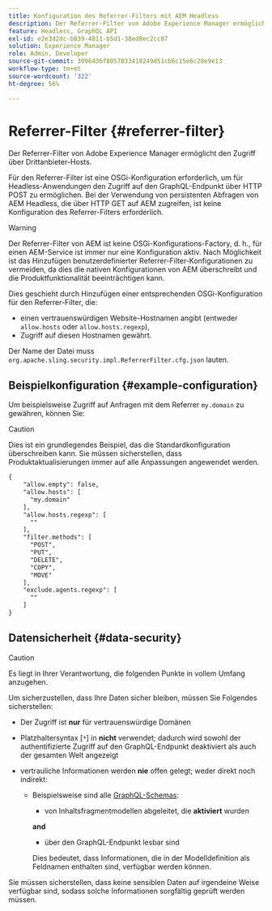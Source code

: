 ```yaml
---
title: Konfiguration des Referrer-Filters mit AEM Headless
description: Der Referrer-Filter von Adobe Experience Manager ermöglicht den Zugriff über Drittanbieter-Hosts. Eine OSGi-Konfiguration für den Referrer-Filter ist erforderlich, um den Zugriff auf den GraphQL-Endpunkt für Headless-Anwendungen zu ermöglichen.
feature: Headless, GraphQL API
exl-id: e2e3d2dc-b839-4811-b5d1-38ed8ec2cc87
solution: Experience Manager
role: Admin, Developer
source-git-commit: 3096436f8057833419249d51cb6c15e6c28e9e13
workflow-type: tm+mt
source-wordcount: '322'
ht-degree: 56%

---
```


# Referrer-Filter {#referrer-filter}

Der Referrer-Filter von Adobe Experience Manager ermöglicht den Zugriff über Drittanbieter-Hosts.

Für den Referrer-Filter ist eine OSGi-Konfiguration erforderlich, um für Headless-Anwendungen den Zugriff auf den GraphQL-Endpunkt über HTTP POST zu ermöglichen. Bei der Verwendung von persistenten Abfragen von AEM Headless, die über HTTP GET auf AEM zugreifen, ist keine Konfiguration des Referrer-Filters erforderlich.

>[!WARNING]
> Der Referrer-Filter von AEM ist keine OSGi-Konfigurations-Factory, d. h., für einen AEM-Service ist immer nur eine Konfiguration aktiv. Nach Möglichkeit ist das Hinzufügen benutzerdefinierter Referrer-Filter-Konfigurationen zu vermeiden, da dies die nativen Konfigurationen von AEM überschreibt und die Produktfunktionalität beeinträchtigen kann.

Dies geschieht durch Hinzufügen einer entsprechenden OSGi-Konfiguration für den Referrer-Filter, die:

* einen vertrauenswürdigen Website-Hostnamen angibt (entweder `allow.hosts` oder `allow.hosts.regexp`),
* Zugriff auf diesen Hostnamen gewährt.

Der Name der Datei muss `org.apache.sling.security.impl.ReferrerFilter.cfg.json` lauten.

## Beispielkonfiguration {#example-configuration}

Um beispielsweise Zugriff auf Anfragen mit dem Referrer `my.domain` zu gewähren, können Sie:

>[!CAUTION]
>
>Dies ist ein grundlegendes Beispiel, das die Standardkonfiguration überschreiben kann. Sie müssen sicherstellen, dass Produktaktualisierungen immer auf alle Anpassungen angewendet werden.

```xml
{
    "allow.empty": false,
    "allow.hosts": [
      "my.domain"
    ],
    "allow.hosts.regexp": [
      ""
    ],
    "filter.methods": [
      "POST",
      "PUT",
      "DELETE",
      "COPY",
      "MOVE"
    ],
    "exclude.agents.regexp": [
      ""
    ]
}
```

## Datensicherheit {#data-security}

>[!CAUTION]
>
>Es liegt in Ihrer Verantwortung, die folgenden Punkte in vollem Umfang anzugehen.

Um sicherzustellen, dass Ihre Daten sicher bleiben, müssen Sie Folgendes sicherstellen:

* Der Zugriff ist **nur** für vertrauenswürdige Domänen

* Platzhaltersyntax [`*`] in **nicht** verwendet; dadurch wird sowohl der authentifizierte Zugriff auf den GraphQL-Endpunkt deaktiviert als auch der gesamten Welt angezeigt

* vertrauliche Informationen werden **nie** offen gelegt; weder direkt noch indirekt:

   * Beispielsweise sind alle [GraphQL-Schemas](/help/headless/graphql-api/content-fragments.md#schema-generation):

      * von Inhaltsfragmentmodellen abgeleitet, die **aktiviert** wurden

     **and**

      * über den GraphQL-Endpunkt lesbar sind

     Dies bedeutet, dass Informationen, die in der Modelldefinition als Feldnamen enthalten sind, verfügbar werden können.

Sie müssen sicherstellen, dass keine sensiblen Daten auf irgendeine Weise verfügbar sind, sodass solche Informationen sorgfältig geprüft werden müssen.
